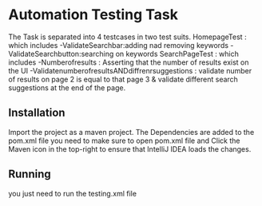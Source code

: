 # Automation Testing Task 
The Task is separated into 4 testcases in two test suits.
HomepageTest : which includes
    -ValidateSearchbar:adding nad removing keywords
    -ValidateSearchbutton:searching on keywords
SearchPageTest : which includes
    -Numberofresults : Asserting that the number of results exist on the UI
    -ValidatenumberofresultsANDdiffrenrsuggestions : validate number of results on page 2 is equal to that page 3
     & validate different search suggestions at the end of the page.

## Installation
Import the project as a maven project.
The Dependencies are added to the pom.xml file 
you need to make sure to open pom.xml file 
and Click the Maven icon in the top-right 
to ensure that IntelliJ IDEA loads the changes.

## Running
you just need to run the testing.xml file
